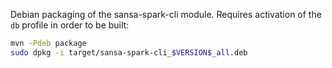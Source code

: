 
Debian packaging of the sansa-spark-cli module.
Requires activation of the `db` profile in order to be built:

```bash
mvn -Pdeb package
sudo dpkg -i target/sansa-spark-cli_$VERSION$_all.deb
```



